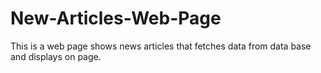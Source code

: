 # New-Articles-Web-Page
This is a web page shows news articles that fetches data from data base and displays on page.   
